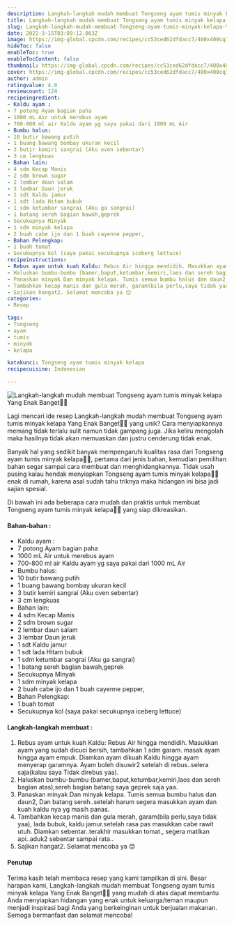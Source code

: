 ```yaml
---
description: Langkah-langkah mudah membuat Tongseng ayam tumis minyak kelapa Yang Enak Banget"
title: Langkah-langkah mudah membuat Tongseng ayam tumis minyak kelapa Yang Enak Banget
slug: Langkah-langkah-mudah-membuat-Tongseng-ayam-tumis-minyak-kelapa-Yang-Enak-Banget
date: 2022-3-15T03:09:12.063Z
image: https://img-global.cpcdn.com/recipes/cc53ced62dfdacc7/400x400cq70/photo.jpg
hideToc: false
enableToc: true
enableTocContent: false
thumbnail: https://img-global.cpcdn.com/recipes/cc53ced62dfdacc7/400x400cq70/photo.jpg
cover: https://img-global.cpcdn.com/recipes/cc53ced62dfdacc7/400x400cq70/photo.jpg
author: admin
ratingvalue: 4.8
reviewcount: 124
recipeingredient:
- Kaldu ayam :
- 7 potong Ayam bagian paha
- 1000 mL Air untuk merebus ayam
- 700-800 ml air Kaldu ayam yg saya pakai dari 1000 mL Air
- Bumbu halus:
- 10 butir bawang putih
- 1 buang bawang bombay ukuran kecil
- 3 butir kemiri sangrai (Aku oven sebentar)
- 3 cm lengkuas
- Bahan lain:
- 4 sdm Kecap Manis
- 2 sdm brown sugar
- 2 lembar daun salam
- 3 lembar Daun jeruk
- 1 sdt Kaldu jamur
- 1 sdt lada Hitam bubuk
- 1 sdm ketumbar sangrai (Aku ga sangrai)
- 1 batang sereh bagian bawah,geprek
- Secukupnya Minyak
- 1 sdm minyak kelapa
- 2 buah cabe ijo dan 1 buah cayenne pepper,
- Bahan Pelengkap:
- 1 buah tomat
- Secukupnya kol (saya pakai secukupnya iceberg lettuce)
recipeinstructions:
- Rebus ayam untuk kuah Kaldu: Rebus Air hingga mendidih. Masukkan ayam yang sudah dicuci bersih, tambahkan 1 sdm garam. masak ayam hingga ayam empuk. Diamkan ayam dikuah Kaldu hingga ayam menyerap garamnya. Ayam boleh disuwir2 setelah di rebus..selera saja(kalau saya Tidak direbus yaa).
- Haluskan bumbu-bumbu (bamer,baput,ketumbar,kemiri,laos dan sereh bagian atas),sereh bagian batang saya geprek saja yaa.
- Panaskan minyak Dan minyak kelapa. Tumis semua bumbu halus dan daun2, Dan batang sereh..setelah harum segera masukkan ayam dan kuah kaldu nya yg masih panas.
- Tambahkan kecap manis dan gula merah, garam(bila perlu,saya tidak yaa), lada bubuk, kaldu jamur.setelah rasa pas masukkan cabe rawit utuh. Diamkan sebentar..terakhir masukkan tomat., segera matikan api..aduk2 sebentar sampai rata..
- Sajikan hangat2. Selamat mencoba ya 😊
categories:
- Resep

tags:
- Tongseng
- ayam
- tumis
- minyak
- kelapa

katakunci: Tongseng ayam tumis minyak kelapa
recipecuisine: Indonesian

---
```


![Langkah-langkah mudah membuat Tongseng ayam tumis minyak kelapa Yang Enak Banget👩‍🍳](https://img-global.cpcdn.com/recipes/cc53ced62dfdacc7/400x400cq70/photo.jpg)

Lagi mencari ide resep Langkah-langkah mudah membuat Tongseng ayam tumis minyak kelapa Yang Enak Banget👩‍🍳 yang unik? Cara menyiapkannya memang tidak terlalu sulit namun tidak gampang juga. Jika keliru mengolah maka hasilnya tidak akan memuaskan dan justru cenderung tidak enak.

Banyak hal yang sedikit banyak mempengaruhi kualitas rasa dari Tongseng ayam tumis minyak kelapa👩‍🍳, pertama dari jenis bahan, kemudian pemilihan bahan segar sampai cara membuat dan menghidangkannya. Tidak usah pusing kalau hendak menyiapkan Tongseng ayam tumis minyak kelapa👩‍🍳 enak di rumah, karena asal sudah tahu triknya maka hidangan ini bisa jadi sajian spesial.

Di bawah ini ada beberapa cara mudah dan praktis untuk membuat Tongseng ayam tumis minyak kelapa👩‍🍳 yang siap dikreasikan.

<!--inarticleads1-->

#### Bahan-bahan :

- Kaldu ayam :
- 7 potong Ayam bagian paha
- 1000 mL Air untuk merebus ayam
- 700-800 ml air Kaldu ayam yg saya pakai dari 1000 mL Air
- Bumbu halus:
- 10 butir bawang putih
- 1 buang bawang bombay ukuran kecil
- 3 butir kemiri sangrai (Aku oven sebentar)
- 3 cm lengkuas
- Bahan lain:
- 4 sdm Kecap Manis
- 2 sdm brown sugar
- 2 lembar daun salam
- 3 lembar Daun jeruk
- 1 sdt Kaldu jamur
- 1 sdt lada Hitam bubuk
- 1 sdm ketumbar sangrai (Aku ga sangrai)
- 1 batang sereh bagian bawah,geprek
- Secukupnya Minyak
- 1 sdm minyak kelapa
- 2 buah cabe ijo dan 1 buah cayenne pepper,
- Bahan Pelengkap:
- 1 buah tomat
- Secukupnya kol (saya pakai secukupnya iceberg lettuce)

<!--inarticleads2-->

#### Langkah-langkah membuat :

1. Rebus ayam untuk kuah Kaldu: Rebus Air hingga mendidih. Masukkan ayam yang sudah dicuci bersih, tambahkan 1 sdm garam. masak ayam hingga ayam empuk. Diamkan ayam dikuah Kaldu hingga ayam menyerap garamnya. Ayam boleh disuwir2 setelah di rebus..selera saja(kalau saya Tidak direbus yaa).
1. Haluskan bumbu-bumbu (bamer,baput,ketumbar,kemiri,laos dan sereh bagian atas),sereh bagian batang saya geprek saja yaa.
1. Panaskan minyak Dan minyak kelapa. Tumis semua bumbu halus dan daun2, Dan batang sereh..setelah harum segera masukkan ayam dan kuah kaldu nya yg masih panas.
1. Tambahkan kecap manis dan gula merah, garam(bila perlu,saya tidak yaa), lada bubuk, kaldu jamur.setelah rasa pas masukkan cabe rawit utuh. Diamkan sebentar..terakhir masukkan tomat., segera matikan api..aduk2 sebentar sampai rata..
1. Sajikan hangat2. Selamat mencoba ya 😊

#### Penutup

Terima kasih telah membaca resep yang kami tampilkan di sini. Besar harapan kami, Langkah-langkah mudah membuat Tongseng ayam tumis minyak kelapa Yang Enak Banget👩‍🍳 yang mudah di atas dapat membantu Anda menyiapkan hidangan yang enak untuk keluarga/teman maupun menjadi inspirasi bagi Anda yang berkeinginan untuk berjualan makanan. Semoga bermanfaat dan selamat mencoba!